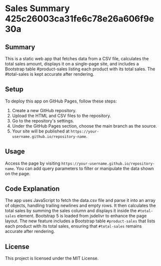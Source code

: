 # Sales Summary 425c26003ca31fe6c78e26a606f9e30a

## Summary
This is a static web app that fetches data from a CSV file, calculates the total sales amount, displays it on a single-page site, and includes a Bootstrap table #product-sales listing each product with its total sales. The #total-sales is kept accurate after rendering.

## Setup
To deploy this app on GitHub Pages, follow these steps:
1. Create a new GitHub repository.
2. Upload the HTML and CSV files to the repository.
3. Go to the repository's settings.
4. Under the GitHub Pages section, choose the main branch as the source.
5. Your site will be published at `https://your-username.github.io/repository-name`.

## Usage
Access the page by visiting `https://your-username.github.io/repository-name`. You can add query parameters to filter or manipulate the data shown on the page.

## Code Explanation
The app uses JavaScript to fetch the data.csv file and parse it into an array of objects, handling trailing newlines and empty rows. It then calculates the total sales by summing the sales column and displays it inside the `#total-sales` element. Bootstrap 5 is loaded from jsdelivr to enhance the page layout. The new feature includes a Bootstrap table `#product-sales` that lists each product with its total sales, ensuring that `#total-sales` remains accurate after rendering.

## License
This project is licensed under the MIT License.
